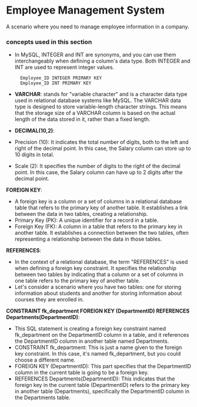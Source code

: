# Employee Management System
A scenario where you need to manage employee information in a company.

### concepts used in this section 

- In MySQL, INTEGER and INT are synonyms, and you can use them interchangeably when defining a column's data type. Both INTEGER and INT are used to represent integer values. 

        Employee_ID INTEGER PRIMARY KEY
        Employee_ID INT PRIMARY KEY


- **VARCHAR**:  stands for "variable character" and is a character data type used in relational database systems like MySQL. The VARCHAR data type is designed to store variable-length character strings. This means that the storage size of a VARCHAR column is based on the actual length of the data stored in it, rather than a fixed length.

- **DECIMAL(10,2)**: 
- Precision (10): It indicates the total number of digits, both to the left and right of the decimal point. In this case, the Salary column can store up to 10 digits in total.
- Scale (2): It specifies the number of digits to the right of the decimal point. In this case, the Salary column can have up to 2 digits after the decimal point.

**FOREIGN KEY**: 
- A foreign key is a column or a set of columns in a relational database table that refers to the primary key of another table. It establishes a link between the data in two tables, creating a relationship.
- Primary Key (PK): A unique identifier for a record in a table.
- Foreign Key (FK): A column in a table that refers to the primary key in another table. It establishes a connection between the two tables, often representing a relationship between the data in those tables.

**REFERENCES**:
- In the context of a relational database, the term "REFERENCES" is used when defining a foreign key constraint. It specifies the relationship between two tables by indicating that a column or a set of columns in one table refers to the primary key of another table.
- Let's consider a scenario where you have two tables: one for storing information about students and another for storing information about courses they are enrolled in.


**CONSTRAINT fk_department FOREIGN KEY (DepartmentID) REFERENCES Departments(DepartmentID)**: 
- This SQL statement is creating a foreign key constraint named fk_department on the DepartmentID column in a table, and it references the DepartmentID column in another table named Departments.
- CONSTRAINT fk_department: This is just a name given to the foreign key constraint. In this case, it's named fk_department, but you could choose a different name.
- FOREIGN KEY (DepartmentID): This part specifies that the DepartmentID column in the current table is going to be a foreign key.
- REFERENCES Departments(DepartmentID): This indicates that the foreign key in the current table (DepartmentID) refers to the primary key in another table (Departments), specifically the DepartmentID column in the Departments table.

